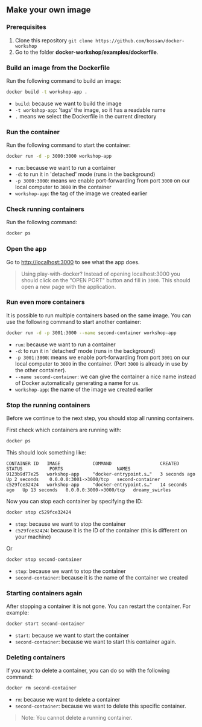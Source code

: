 ## Make your own image

### Prerequisites

1. Clone this repository `git clone https://github.com/bossan/docker-workshop`
2. Go to the folder **docker-workshop/examples/dockerfile**.

### Build an image from the Dockerfile

Run the following command to build an image:

```bash
docker build -t workshop-app .
```

- `build`: because we want to build the image
- `-t workshop-app`: 'tags' the image, so it has a readable name
- `.` means we select the Dockerfile in the current directory

### Run the container

Run the following command to start the container:

```bash
docker run -d -p 3000:3000 workshop-app
```

- `run`: because we want to run a container
- `-d`: to run it in 'detached' mode (runs in the background)
- `-p 3000:3000`: means we enable port-forwarding from port `3000` on our local computer to `3000` in the container
- `workshop-app`: the tag of the image we created earlier

### Check running containers

Run the following command:

```bash
docker ps
```

### Open the app

Go to [http://localhost:3000](http://localhost:3000) to see what the app does.

> Using play-with-docker? Instead of opening localhost:3000 you should click on the "OPEN PORT" button and fill in `3000`. This should open a new page with the application.

### Run even more containers

It is possible to run multiple containers based on the same image. You can use the following command to start another container:

```bash
docker run -d -p 3001:3000 --name second-container workshop-app
```

- `run`: because we want to run a container
- `-d`: to run it in 'detached' mode (runs in the background)
- `-p 3001:3000`: means we enable port-forwarding from port `3001` on our local computer to `3000` in the container. (Port `3000` is already in use by the other container).
- `--name second-container`: we can give the container a nice name instead of Docker automatically generating a name for us.
- `workshop-app`: the name of the image we created earlier

### Stop the running containers

Before we continue to the next step, you should stop all running containers.

First check which containers are running with:

```bash
docker ps
```

This should look something like:

```text
CONTAINER ID   IMAGE            COMMAND                  CREATED          STATUS          PORTS                    NAMES
9123b9d77e25   workshop-app     "docker-entrypoint.s…"   3 seconds ago    Up 2 seconds    0.0.0.0:3001->3000/tcp   second-container
c529fce32424   workshop-app     "docker-entrypoint.s…"   14 seconds ago   Up 13 seconds   0.0.0.0:3000->3000/tcp   dreamy_swirles
```

Now you can stop each container by specifying the ID:

```bash
docker stop c529fce32424
```

- `stop`: because we want to stop the container
- `c529fce32424`: because it is the ID of the container (this is different on your machine)

Or

```bash
docker stop second-container
```

- `stop`: because we want to stop the container
- `second-container`: because it is the name of the container we created

### Starting containers again

After stopping a container it is not gone. You can restart the container. For example:

```bash
docker start second-container
```

- `start`: because we want to start the container
- `second-container`: because we want to start this container again.

### Deleting containers

If you want to delete a container, you can do so with the following command:

```bash
docker rm second-container
```

- `rm`: because we want to delete a container
- `second-container`: because we want to delete this specific container.

> Note: You cannot delete a running container.
